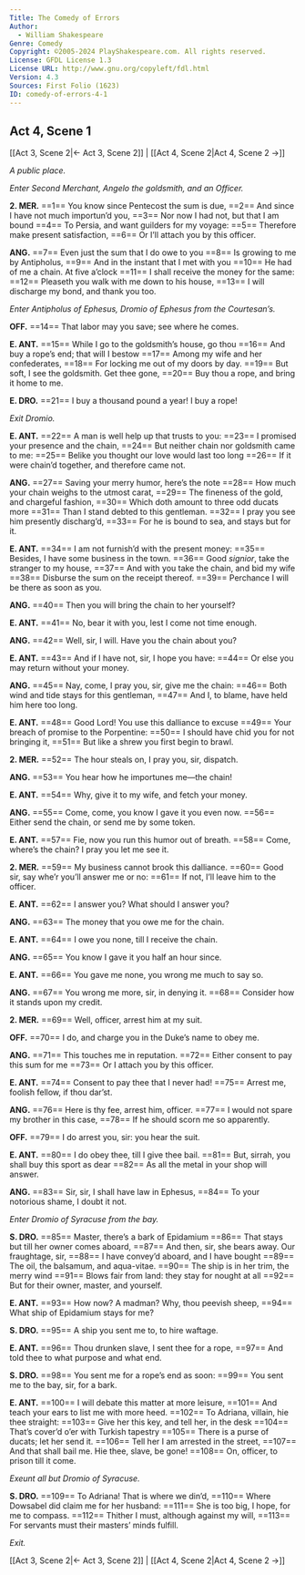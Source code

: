 ```yaml
---
Title: The Comedy of Errors
Author: 
  - William Shakespeare
Genre: Comedy
Copyright: ©2005-2024 PlayShakespeare.com. All rights reserved.
License: GFDL License 1.3
License URL: http://www.gnu.org/copyleft/fdl.html
Version: 4.3
Sources: First Folio (1623)
ID: comedy-of-errors-4-1
---
```


## Act 4, Scene 1
[[Act 3, Scene 2|← Act 3, Scene 2]] | [[Act 4, Scene 2|Act 4, Scene 2 →]]

*A public place.*

*Enter Second Merchant, Angelo the goldsmith, and an Officer.*

**2. MER.**
==1== You know since Pentecost the sum is due,
==2== And since I have not much importun’d you,
==3== Nor now I had not, but that I am bound
==4== To Persia, and want guilders for my voyage:
==5== Therefore make present satisfaction,
==6== Or I’ll attach you by this officer.

**ANG.**
==7== Even just the sum that I do owe to you
==8== Is growing to me by Antipholus,
==9== And in the instant that I met with you
==10== He had of me a chain. At five a’clock
==11== I shall receive the money for the same:
==12== Pleaseth you walk with me down to his house,
==13== I will discharge my bond, and thank you too.

*Enter Antipholus of Ephesus, Dromio of Ephesus from the Courtesan’s.*

**OFF.**
==14== That labor may you save; see where he comes.

**E. ANT.**
==15== While I go to the goldsmith’s house, go thou
==16== And buy a rope’s end; that will I bestow
==17== Among my wife and her confederates,
==18== For locking me out of my doors by day.
==19== But soft, I see the goldsmith. Get thee gone,
==20== Buy thou a rope, and bring it home to me.

**E. DRO.**
==21== I buy a thousand pound a year! I buy a rope!

*Exit Dromio.*

**E. ANT.**
==22== A man is well help up that trusts to you:
==23== I promised your presence and the chain,
==24== But neither chain nor goldsmith came to me:
==25== Belike you thought our love would last too long
==26== If it were chain’d together, and therefore came not.

**ANG.**
==27== Saving your merry humor, here’s the note
==28== How much your chain weighs to the utmost carat,
==29== The fineness of the gold, and chargeful fashion,
==30== Which doth amount to three odd ducats more
==31== Than I stand debted to this gentleman.
==32== I pray you see him presently discharg’d,
==33== For he is bound to sea, and stays but for it.

**E. ANT.**
==34== I am not furnish’d with the present money:
==35== Besides, I have some business in the town.
==36== Good *signior*, take the stranger to my house,
==37== And with you take the chain, and bid my wife
==38== Disburse the sum on the receipt thereof.
==39== Perchance I will be there as soon as you.

**ANG.**
==40== Then you will bring the chain to her yourself?

**E. ANT.**
==41== No, bear it with you, lest I come not time enough.

**ANG.**
==42== Well, sir, I will. Have you the chain about you?

**E. ANT.**
==43== And if I have not, sir, I hope you have:
==44== Or else you may return without your money.

**ANG.**
==45== Nay, come, I pray you, sir, give me the chain:
==46== Both wind and tide stays for this gentleman,
==47== And I, to blame, have held him here too long.

**E. ANT.**
==48== Good Lord! You use this dalliance to excuse
==49== Your breach of promise to the Porpentine:
==50== I should have chid you for not bringing it,
==51== But like a shrew you first begin to brawl.

**2. MER.**
==52== The hour steals on, I pray you, sir, dispatch.

**ANG.**
==53== You hear how he importunes me—the chain!

**E. ANT.**
==54== Why, give it to my wife, and fetch your money.

**ANG.**
==55== Come, come, you know I gave it you even now.
==56== Either send the chain, or send me by some token.

**E. ANT.**
==57== Fie, now you run this humor out of breath.
==58== Come, where’s the chain? I pray you let me see it.

**2. MER.**
==59== My business cannot brook this dalliance.
==60== Good sir, say whe’r you’ll answer me or no:
==61== If not, I’ll leave him to the officer.

**E. ANT.**
==62== I answer you? What should I answer you?

**ANG.**
==63== The money that you owe me for the chain.

**E. ANT.**
==64== I owe you none, till I receive the chain.

**ANG.**
==65== You know I gave it you half an hour since.

**E. ANT.**
==66== You gave me none, you wrong me much to say so.

**ANG.**
==67== You wrong me more, sir, in denying it.
==68== Consider how it stands upon my credit.

**2. MER.**
==69== Well, officer, arrest him at my suit.

**OFF.**
==70== I do, and charge you in the Duke’s name to obey me.

**ANG.**
==71== This touches me in reputation.
==72== Either consent to pay this sum for me
==73== Or I attach you by this officer.

**E. ANT.**
==74== Consent to pay thee that I never had!
==75== Arrest me, foolish fellow, if thou dar’st.

**ANG.**
==76== Here is thy fee, arrest him, officer.
==77== I would not spare my brother in this case,
==78== If he should scorn me so apparently.

**OFF.**
==79== I do arrest you, sir: you hear the suit.

**E. ANT.**
==80== I do obey thee, till I give thee bail.
==81== But, sirrah, you shall buy this sport as dear
==82== As all the metal in your shop will answer.

**ANG.**
==83== Sir, sir, I shall have law in Ephesus,
==84== To your notorious shame, I doubt it not.

*Enter Dromio of Syracuse from the bay.*

**S. DRO.**
==85== Master, there’s a bark of Epidamium
==86== That stays but till her owner comes aboard,
==87== And then, sir, she bears away. Our fraughtage, sir,
==88== I have convey’d aboard, and I have bought
==89== The oil, the balsamum, and aqua-vitae.
==90== The ship is in her trim, the merry wind
==91== Blows fair from land: they stay for nought at all
==92== But for their owner, master, and yourself.

**E. ANT.**
==93== How now? A madman? Why, thou peevish sheep,
==94== What ship of Epidamium stays for me?

**S. DRO.**
==95== A ship you sent me to, to hire waftage.

**E. ANT.**
==96== Thou drunken slave, I sent thee for a rope,
==97== And told thee to what purpose and what end.

**S. DRO.**
==98== You sent me for a rope’s end as soon:
==99== You sent me to the bay, sir, for a bark.

**E. ANT.**
==100== I will debate this matter at more leisure,
==101== And teach your ears to list me with more heed.
==102== To Adriana, villain, hie thee straight:
==103== Give her this key, and tell her, in the desk
==104== That’s cover’d o’er with Turkish tapestry
==105== There is a purse of ducats; let her send it.
==106== Tell her I am arrested in the street,
==107== And that shall bail me. Hie thee, slave, be gone!
==108== On, officer, to prison till it come.

*Exeunt all but Dromio of Syracuse.*

**S. DRO.**
==109== To Adriana! That is where we din’d,
==110== Where Dowsabel did claim me for her husband:
==111== She is too big, I hope, for me to compass.
==112== Thither I must, although against my will,
==113== For servants must their masters’ minds fulfill.

*Exit.*

[[Act 3, Scene 2|← Act 3, Scene 2]] | [[Act 4, Scene 2|Act 4, Scene 2 →]]